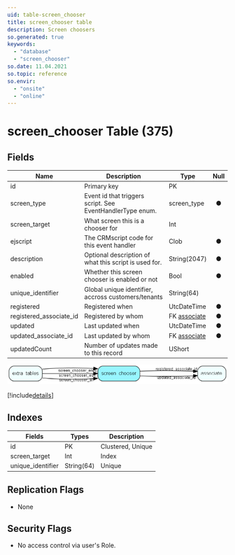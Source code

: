 ```yaml
---
uid: table-screen_chooser
title: screen_chooser table
description: Screen choosers
so.generated: true
keywords:
  - "database"
  - "screen_chooser"
so.date: 11.04.2021
so.topic: reference
so.envir:
  - "onsite"
  - "online"
---
```


# screen\_chooser Table (375)

## Fields

| Name | Description | Type | Null |
|------|-------------|------|:----:|
|id|Primary key|PK| |
|screen\_type|Event id that triggers script.  See EventHandlerType enum.|screen_type|&#x25CF;|
|screen\_target|What screen this is a chooser for|Int| |
|ejscript|The CRMscript code for this event handler|Clob|&#x25CF;|
|description|Optional description of what this script is used for.|String(2047)|&#x25CF;|
|enabled|Whether this screen chooser is enabled or not|Bool|&#x25CF;|
|unique\_identifier|Global unique identifier, accross customers/tenants|String(64)| |
|registered|Registered when|UtcDateTime|&#x25CF;|
|registered\_associate\_id|Registered by whom|FK [associate](associate.md)|&#x25CF;|
|updated|Last updated when|UtcDateTime|&#x25CF;|
|updated\_associate\_id|Last updated by whom|FK [associate](associate.md)|&#x25CF;|
|updatedCount|Number of updates made to this record|UShort| |


![screen_chooser table relationship diagram](./media/screen_chooser.png)

[!include[details](./includes/screen-chooser.md)]

## Indexes

| Fields | Types | Description |
|--------|-------|-------------|
|id |PK |Clustered, Unique |
|screen\_target |Int |Index |
|unique\_identifier |String(64) |Unique |

## Replication Flags

* None

## Security Flags

* No access control via user's Role.

